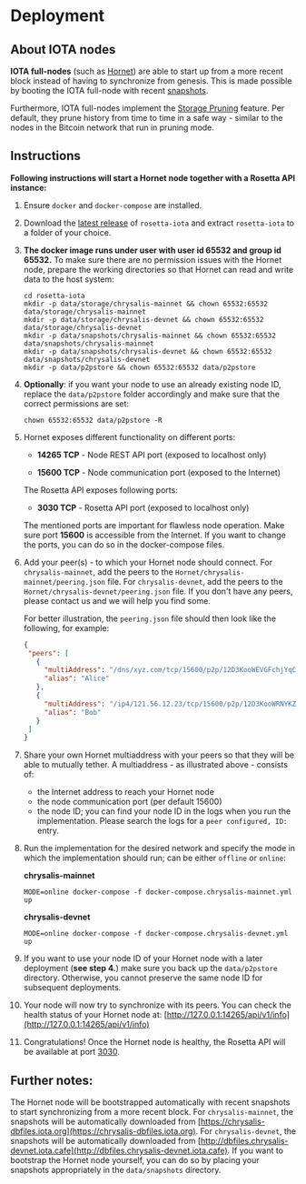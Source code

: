 # Deployment

## About IOTA nodes

**IOTA full-nodes** (such as [Hornet](https://github.com/goHornet/Hornet)) are able to start up from a more recent block instead of having to synchronize from genesis. This is made possible by booting the IOTA full-node with recent [snapshots](https://github.com/luca-moser/protocol-rfcs/blob/local-snapshot-file-format/text/0000-local-snapshot-file-format/0000-local-snapshot-file-format.md).

Furthermore, IOTA full-nodes implement the [Storage Pruning](https://www.rosetta-api.org/docs/storage_pruning.html) feature. Per default, they prune history from time to time in a safe way - similar to the nodes in the Bitcoin network that run in pruning mode.

## Instructions

**Following instructions will start a Hornet node together with a Rosetta API instance:**

1) Ensure `docker` and `docker-compose` are installed.
2) Download the [latest release](https://github.com/iotaledger/rosetta-iota/releases) of `rosetta-iota` and extract `rosetta-iota` to a folder of your choice.
3) **The docker image runs under user with user id 65532 and group id 65532.** To make sure there are no permission issues with the Hornet node, prepare the working directories so that Hornet can read and write data to the host system:
    ```
    cd rosetta-iota
    mkdir -p data/storage/chrysalis-mainnet && chown 65532:65532 data/storage/chrysalis-mainnet
    mkdir -p data/storage/chrysalis-devnet && chown 65532:65532 data/storage/chrysalis-devnet
    mkdir -p data/snapshots/chrysalis-mainnet && chown 65532:65532 data/snapshots/chrysalis-mainnet
    mkdir -p data/snapshots/chrysalis-devnet && chown 65532:65532 data/snapshots/chrysalis-devnet
    mkdir -p data/p2pstore && chown 65532:65532 data/p2pstore
   ```
4) **Optionally**: if you want your node to use an already existing node ID, replace the `data/p2pstore` folder accordingly and make sure that the correct permissions are set:
    ```
    chown 65532:65532 data/p2pstore -R
    ```
5) Hornet exposes different functionality on different ports:
      
      - **14265 TCP** - Node REST API port (exposed to localhost only)
      
      - **15600 TCP** - Node communication port (exposed to the Internet)
      
      The Rosetta API exposes following ports:
      
      - **3030 TCP** - Rosetta API port (exposed to localhost only)
      
      The mentioned ports are important for flawless node operation. Make sure port **15600** is accessible from the Internet. If you want to change the ports, you can do so in the docker-compose files.
         
6) Add your peer(s) - to which your Hornet node should connect. For `chrysalis-mainnet`, add the peers to the `Hornet/chrysalis-mainnet/peering.json` file. For `chrysalis-devnet`, add the peers to the `Hornet/chrysalis-devnet/peering.json` file. If you don't have any peers, please contact us and we will help you find some.

    For better illustration, the `peering.json` file should then look like the following, for example:
    ```json
   {
     "peers": [
       {
         "multiAddress": "/dns/xyz.com/tcp/15600/p2p/12D3KooWEVGFchjYqCH1nAWt2norb6sJYEedmEkPofoNiyDwyptf",
         "alias": "Alice"
       },
       {
         "multiAddress": "/ip4/121.56.12.23/tcp/15600/p2p/12D3KooWRNYKZXYqZngxQee5BefmzcW5Zk6Tc6iE92U2uZwArHw9",
         "alias": "Bob"
       }
     ]
   }
   ```
          
7) Share your own Hornet multiaddress with your peers so that they will be able to mutually tether. A multiaddress - as illustrated above - consists of:
    - the Internet address to reach your Hornet node
    - the node communication port (per default 15600)
    - the node ID; you can find your node ID in the logs when you run the implementation. Please search the logs for a `peer configured, ID:` entry.
       
8) Run the implementation for the desired network and specify the mode in which the implementation should run; can be either `offline` or `online`:

    **chrysalis-mainnet**
    ```
    MODE=online docker-compose -f docker-compose.chrysalis-mainnet.yml up
    ```
    
    **chrysalis-devnet**
    ```
    MODE=online docker-compose -f docker-compose.chrysalis-devnet.yml up
    ```

9) If you want to use your node ID of your Hornet node with a later deployment (**see step 4.**) make sure you back up the `data/p2pstore` directory. Otherwise, you cannot preserve the same node ID for subsequent deployments. 

10) Your node will now try to synchronize with its peers. You can check the health status of your Hornet node at: [http://127.0.0.1:14265/api/v1/info](http://127.0.0.1:14265/api/v1/info)
11) Congratulations! Once the Hornet node is healthy, the Rosetta API will be available at port [3030]().

## Further notes:

The Hornet node will be bootstrapped automatically with recent snapshots to start synchronizing from a more recent block. For `chrysalis-mainnet`, the snapshots will be automatically downloaded from [https://chrysalis-dbfiles.iota.org](https://chrysalis-dbfiles.iota.org). For `chrysalis-devnet`, the snapshots will be automatically downloaded from [http://dbfiles.chrysalis-devnet.iota.cafe](http://dbfiles.chrysalis-devnet.iota.cafe). If you want to bootstrap the Hornet node yourself, you can do so by placing your snapshots appropriately in the `data/snapshots` directory.

